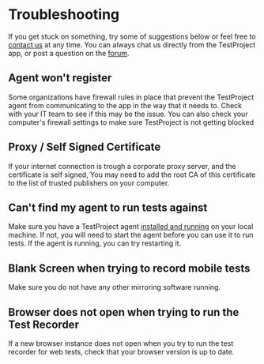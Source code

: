 # Troubleshooting

If you get stuck on something, try some of suggestions below or feel free to [contact us](https://testproject.io/contact-us/) at any time.  You can always chat us directly from the TestProject app, or post a question on the [forum](https://forum.testproject.io).

## Agent won't register

Some organizations have firewall rules in place that prevent the TestProject agent from communicating to the app in the way that it needs to. Check with your IT team to see if this may be the issue.  You can also check your computer's firewall settings to make sure TestProject is not getting blocked

## Proxy / Self Signed Certificate

If your internet connection is trough a corporate proxy server, and the certificate is self signed, You may need to add the root CA of this certificate to the list of trusted publishers on your computer.

## Can't find my agent to run tests against

Make sure you have a TestProject agent [installed and running](../../getting-started/installation-and-setup.md) on your local machine. If not, you will need to start the agent before you can use it to run tests. If the agent is running, you can try restarting it.

## Blank Screen when trying to record mobile tests

Make sure you do not have any other mirroring software running.&#x20;

## Browser does not open when trying to run the Test Recorder

If a new browser instance does not open when you try to run the test recorder for web tests, check that your browser version is up to date.

